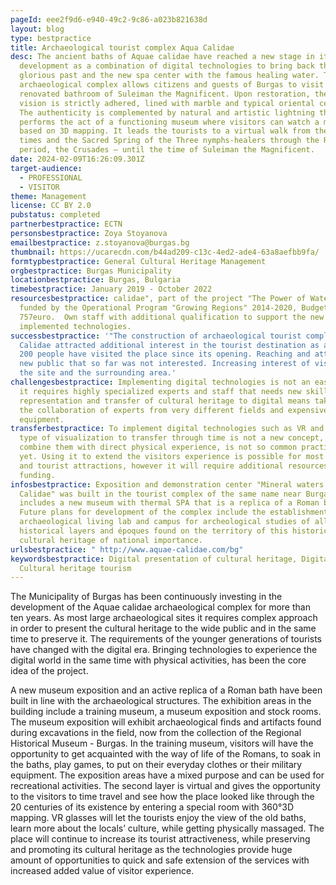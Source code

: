 ```yaml
---
pageId: eee2f9d6-e940-49c2-9c86-a023b821638d
layout: blog
type: bestpractice
title: Archaeological tourist complex Aqua Calidae
desc: The ancient baths of Aquae calidae have reached a new stage in its
  development as a combination of digital technologies to bring back the
  glorious past and the new spa center with the famous healing water. The
  archaeological complex allows citizens and guests of Burgas to visit the fully
  renovated bathroom of Suleiman the Magnificent. Upon restoration, the original
  vision is strictly adhered, lined with marble and typical oriental ceramics.
  The authenticity is complemented by natural and artistic lightning that
  performs the act of a functioning museum where visitors can watch a movie
  based on 3D mapping. It leads the tourists to a virtual walk from the Thracian
  times and the Sacred Spring of the Three nymphs-healers through the Roman
  period, the Crusades – until the time of Suleiman the Magnificent.
date: 2024-02-09T16:26:09.301Z
target-audience:
  - PROFESSIONAL
  - VISITOR
theme: Management
license: CC BY 2.0
pubstatus: completed
partnerbestpractice: ECTN
personsbestpractice: Zoya Stoyanova
emailbestpractice: z.stoyanova@burgas.bg
thumbnail: https://ucarecdn.com/b44ad209-c13c-4ed2-ade4-63a8aefbb9fa/
formtypbestpractice: General Cultural Heritage Management
orgbestpractice: Burgas Municipality
locationbestpractice: Burgas, Bulgaria
timebestpractice: January 2019 - October 2022
resourcesbestpractice: calidae", part of the project "The Power of Water",
  funded by the Operational Program "Growing Regions" 2014-2020, Budget 4 255
  757euro.  Own staff with additional qualification to support the new
  implemented technologies.
successbestpractice: '"The construction of archaeological tourist complex Aquae
  Calidae attracted additional interest in the tourist destination as about 45
  200 people have visited the place since its opening. Reaching and attracting
  new public that so far was not interested. Increasing interest of visitors to
  the site and the surrounding area.'
challengesbestpractice: Implementing digital technologies is not an easy task,
  it requires highly specialized experts and staff that needs new skills. The
  representation and transfer of cultural heritage to digital means takes time,
  the collaboration of experts from very different fields and expensive high end
  equipment.
transferbestpractice: To implement digital technologies such as VR and other
  type of visualization to transfer through time is not a new concept, but to
  combine them with direct physical experience, is not so common practice as of
  yet. Using it to extend the visitors experience is possible for most museums
  and tourist attractions, however it will require additional resources and
  funding.
infosbestpractice: Exposition and demonstration center "Mineral waters of Aquae
  Calidae" was built in the tourist complex of the same name near Burgas. It
  includes a new museum with thermal SPA that is a replica of a Roman bath.
  Future plans for development of the complex include the establishment of
  archaeological living lab and campus for archeological studies of all
  historical layers and époques found on the territory of this historical
  cultural heritage of national importance.
urlsbestpractice: " http://www.aquae-calidae.com/bg"
keywordsbestpractice: Digital presentation of cultural heritage, Digitalization,
  Cultural heritage tourism
---
```

The Municipality of Burgas has been continuously investing in the development of the Aquae calidae archaeological complex for more than ten years. As most large archaeological sites it requires complex approach in order to present the cultural heritage to the wide public and in the same time to preserve it. The requirements of the younger generations of tourists have changed with the digital era. Bringing technologies to experience the digital world in the same time with physical activities, has been the core idea of the project.

A new museum exposition and an active replica of a Roman bath have been built in line with the archaeological structures. The exhibition areas in the building include a training museum, a museum exposition and stock rooms. The museum exposition will exhibit archaeological finds and artifacts found during excavations in the field, now from the collection of the Regional Historical Museum - Burgas. In the training museum, visitors will have the opportunity to get acquainted with the way of life of the Romans, to soak in the baths, play games, to put on their everyday clothes or their military equipment. The exposition areas have a mixed purpose and can be used for recreational activities. The second layer is virtual and gives the opportunity to the visitors to time travel and see how the place looked like through the 20 centuries of its existence by entering a special room with 360°3D mapping. VR glasses will let the tourists enjoy the view of the old baths, learn more about the locals’ culture, while getting physically massaged. The place will continue to increase its tourist attractiveness, while preserving and promoting its cultural heritage as the technologies provide huge amount of opportunities to quick and safe extension of the services with increased added value of visitor experience.